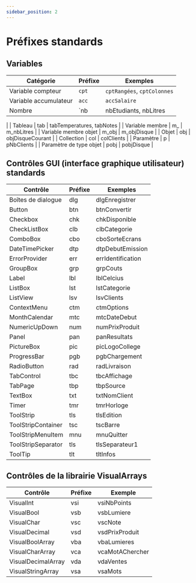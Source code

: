 ```yaml
---
sidebar_position: 2
---
```


# Préfixes standards

## Variables

| Catégorie | Préfixe | Exemples |
| --------- | ------- | -------- |
| Variable compteur | `cpt` | `cptRangées`, `cptColonnes` |
| Variable accumulateur | `acc` | `accSalaire` |
| Nombre | `nb | nbEtudiants, nbLitres
 |
| Tableau | tab | tabTemperatures, tabNotes
 |
| Variable membre | m_ 
 | m_nbLitres
 |
| Variable membre objet | m_obj |  m_objDisque |
| Objet | obj | objDisqueCourant |
| Collection | col | colClients |
| Paramètre | p  | pNbClients |
| Paramètre de type objet | pobj | pobjDisque |


## Contrôles GUI (interface graphique utilisateur) standards

| Contrôle | Préfixe | Exemples |
|---|---|---|
| Boîtes de dialogue | dlg | dlgEnregistrer |
| Button | btn | btnConvertir |
| Checkbox | chk | chkDisponible |
| CheckListBox | clb | clbCategorie |
| ComboBox | cbo | cboSorteEcrans |
| DateTimePicker | dtp | dtpDebutEmission |
| ErrorProvider | err | errIdentification |
| GroupBox | grp | grpCouts |
| Label | lbl | lblCelcius |
| ListBox | lst | lstCategorie |
| ListView | lsv | lsvClients |
| ContextMenu | ctm | ctmOptions |
| MonthCalendar | mtc | mtcDateDebut |
| NumericUpDown | num | numPrixProduit |
| Panel | pan | panResultats |
| PictureBox | pic | picLogoCollege |
| ProgressBar | pgb | pgbChargement |
| RadioButton | rad | radLivraison |
| TabControl | tbc | tbcAffichage |
| TabPage | tbp | tbpSource |
| TextBox | txt | txtNomClient |
| Timer | tmr | tmrHorloge |
| ToolStrip | tls | tlsEdition |
| ToolStripContainer | tsc | tscBarre |
| ToolStripMenuItem | mnu | mnuQuitter |
| ToolStripSeparator  | tls  | tlsSeparateur1 |
| ToolTip | tlt | tltInfos |

## Contrôles de la librairie VisualArrays

|  Contrôle |  Préfixe |  Exemple |
|---|---|---|
| VisualInt  | vsi | vsiNbPoints |
| VisualBool | vsb | vsbLumiere |
| VisualChar  | vsc | vscNote |
| VisualDecimal  | vsd | vsdPrixProduit |
| VisualBoolArray | vba | vbaLumieres |
| VisualCharArray | vca | vcaMotAChercher |
| VisualDecimalArray | vda | vdaVentes |
| VisualStringArray | vsa | vsaMots |
